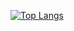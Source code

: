 [![Top Langs](https://github-readme-stats.vercel.app/api/top-langs/?username=PaulusMaulusIII)](https://github.com/anuraghazra/github-readme-stats)
